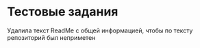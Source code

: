 # Тестовые задания

Удалила текст ReadMe с общей информацией, чтобы по тексту репозиторий был неприметен
